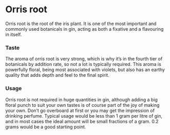 # Orris root

Orris root is the root of the iris plant. It is one of the most important and commonly used botanicals in gin, acting as both a fixative and a flavouring in itself.

### Taste

The aroma of orris root is very strong, which is why it’s in the fourth tier of botanicals by addition rate, so not a lot is typically required. This aroma is powerfully floral, being most associated with violets, but also has an earthy quality that adds depth and feel to the final spirit.

### Usage

Orris root is not required in huge quantities in gin, although adding a big floral punch to suit your own tastes is of course part of the joy of making your own. Don’t go overboard at first or you may get the impression of drinking perfume. Typical usage would be less than 1 gram per litre of gin, and in most cases the ideal amount will be small fractions of a gram. 0.2 grams would be a good starting point.
